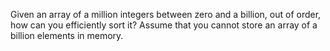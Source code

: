 Given an array of a million integers between zero and a billion, out of order, how can you efficiently sort it? Assume that you cannot store an array of a billion elements in memory.
